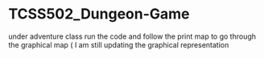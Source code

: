 # TCSS502_Dungeon-Game
under adventure class run the code 
and follow the print map to go through the graphical map ( I am still updating the graphical representation
